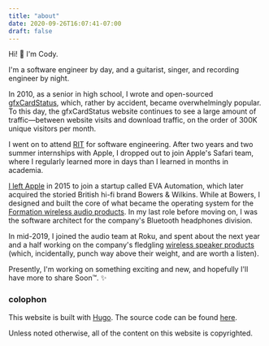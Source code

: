 ```yaml
---
title: "about"
date: 2020-09-26T16:07:41-07:00
draft: false
---
```


Hi! 👋 I'm Cody.

I'm a software engineer by day, and a guitarist, singer, and recording engineer
by night.

In 2010, as a senior in high school, I wrote and open-sourced
[gfxCardStatus][gfxCardStatus], which, rather by accident, became overwhelmingly
popular. To this day, the gfxCardStatus website continues to see a large amount
of traffic—between website visits and download traffic, on the order of 300K
unique visitors per month.

I went on to attend [RIT][rit] for software engineering. After two years and two
summer internships with Apple, I dropped out to join Apple's Safari team, where
I regularly learned more in days than I learned in months in academia.

[I left Apple][adieu] in 2015 to join a startup called EVA Automation, which
later acquired the storied British hi-fi brand Bowers & Wilkins. While at
Bowers, I designed and built the core of what became the operating system for
the [Formation wireless audio products][formation]. In my last role before
moving on, I was the software architect for the company's Bluetooth headphones
division.

In mid-2019, I joined the audio team at Roku, and spent about the next year and
a half working on the company's fledgling [wireless speaker
products][roku-speakers] (which, incidentally, punch way above their weight, and
are worth a listen).

Presently, I'm working on something exciting and new, and hopefully I'll have
more to share Soon™. ✨

### colophon

This website is built with [Hugo][hugo]. The source code can be found
[here][source-code].

Unless noted otherwise, all of the content on this website is copyrighted.

[novel]: https://novel.io
[gfxCardStatus]: https://gfx.io
[rit]: https://www.rit.edu
[adieu]: https://krieger.io/adieu-apple/
[formation]: https://www.bowerswilkins.com/formation
[roku-speakers]: https://www.roku.com/products/audio
[hugo]: https://gohugo.io
[source-code]: https://github.com/codykrieger/krieger.io
